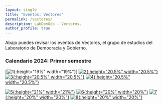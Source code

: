```yaml
---
layout: single
title: "Eventos: Vectores"
permalink: /vectores/
description: LabDemGob - Vectores.
author_profile: true
---
```



Abajo puedes revisar los eventos de Vectores, el grupo de estudios del Laboratorio de Democracia y Gobierno.



### Calendario 2024: Primer semestre

[![1](/vectores/2024-01.png){:height="19%" width="19%"}] [![2](/vectores/20240508.png){:height="20.5%" width="20.5%"}](/vectores/20240508.png) [![3](/vectores/20240529.png){:height="20.5%" width="20.5%"}](/vectores/20240529.png) [![4](/vectores/20240605.png){:height="20.5%" width="20.5%"}](/vectores/20240605.png)

[![5](/vectores/20240612.png){:height="21%" width="21%"}](/vectores/20240612.png) [![6](/vectores/20240627.png){:height="20%" width="20%"}](/vectores/20240627.png) [![7](/vectores/20240703.png){:height="20%" width="20%"}](/vectores/20240703.png) [![8](/vectores/20240711.png){:height="20%" width="20%"}](/vectores/20240711.png)
